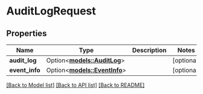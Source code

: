 # AuditLogRequest

## Properties

Name | Type | Description | Notes
------------ | ------------- | ------------- | -------------
**audit_log** | Option<[**models::AuditLog**](AuditLog.md)> |  | [optional]
**event_info** | Option<[**models::EventInfo**](EventInfo.md)> |  | [optional]

[[Back to Model list]](../README.md#documentation-for-models) [[Back to API list]](../README.md#documentation-for-api-endpoints) [[Back to README]](../README.md)


